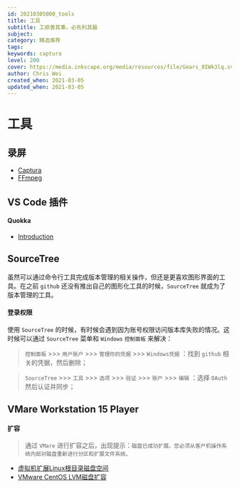 ```yaml
---
id: 20210305000_tools
title: 工具
subtitle: 工欲善其事，必先利其器
subject: 
category: 精选推荐
tags: 
keywords: captura
level: 200
cover: https://media.inkscape.org/media/resources/file/Gears_8IWk3lq.svg
author: Chris Wei
created_when: 2021-03-05
updated_when: 2021-03-05
---
```


# 工具

## 录屏

- [Captura](https://mathewsachin.github.io/Captura/)
- [FFmpeg](https://github.com/ShareX/FFmpeg/releases)

## VS Code 插件

#### Quokka

- [Introduction](watch?v=f_sEWa5hA0Q)

## SourceTree

虽然可以通过命令行工具完成版本管理的相关操作，但还是更喜欢图形界面的工具。在之前 `github` 还没有推出自己的图形化工具的时候，`SourceTree` 就成为了版本管理的工具。

#### 登录权限

使用 `SourceTree` 的时候，有时候会遇到因为账号权限访问版本库失败的情况。这时候可以通过 `SourceTree` 菜单和 `Windows` `控制面板` 来解决：

> `控制面板` >>> `用户账户` >>> `管理你的凭据` >>> `Windows凭据` ：找到 `github` 相关的凭据，然后删除；

> `SourceTree` >>> `工具` >>> `选项` >>> `验证` >>> `账户` >>> `编辑` ：选择 `OAuth` 然后认证并同步；

## VMare Workstation 15 Player

#### 扩容

> 通过 `VMare` 进行扩容之后，出现提示：`磁盘已成功扩展。您必须从客户机操作系统内部对磁盘重新进行分区和扩展文件系统。`

- [虚拟机扩展Linux根目录磁盘空间](https://www.cnblogs.com/wei9593/p/11810941.html)
- [VMware CentOS LVM磁盘扩容](https://www.cnblogs.com/jamesf/p/4751481.html)
